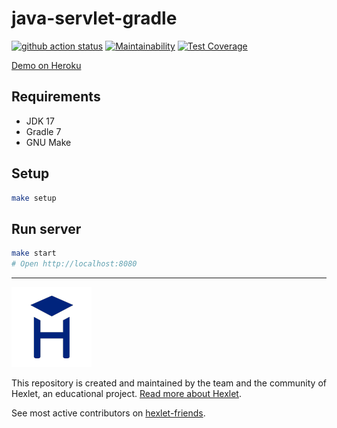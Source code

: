 # java-servlet-gradle

[![github action status](https://github.com/hexlet-components/java-servlet-gradle/workflows/Java%20CI/badge.svg)](https://github.com/hexlet-components/java-servlet-gradle/actions)
[![Maintainability](https://api.codeclimate.com/v1/badges/60efb47cbf193b0a3050/maintainability)](https://codeclimate.com/github/hexlet-components/java-servlet-gradle/maintainability)
[![Test Coverage](https://api.codeclimate.com/v1/badges/60efb47cbf193b0a3050/test_coverage)](https://codeclimate.com/github/hexlet-components/java-servlet-gradle/test_coverage)

[Demo on Heroku](https://java-servlet-gradle.hexlet.app)

## Requirements

* JDK 17
* Gradle 7
* GNU Make

## Setup

```bash
make setup
```

## Run server

```bash
make start
# Open http://localhost:8080
```

---

[![Hexlet Ltd. logo](https://raw.githubusercontent.com/Hexlet/assets/master/images/hexlet_logo128.png)](https://hexlet.io?utm_source=github&utm_medium=link&utm_campaign=java-servlet-gradle)

This repository is created and maintained by the team and the community of Hexlet, an educational project. [Read more about Hexlet](https://hexlet.io?utm_source=github&utm_medium=link&utm_campaign=java-servlet-gradle).

See most active contributors on [hexlet-friends](https://friends.hexlet.io/).
